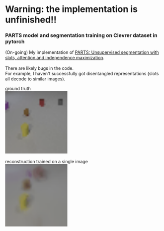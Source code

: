 # Warning: the implementation is unfinished!! 
### PARTS model and segmentation training on Clevrer dataset in pytorch
(On-going) My implementation of [PARTS: Unsupervised segmentation with slots, attention and independence maximization](https://openaccess.thecvf.com/content/ICCV2021/papers/Zoran_PARTS_Unsupervised_Segmentation_With_Slots_Attention_and_Independence_Maximization_ICCV_2021_paper.pdf).
<br/><br/>
There are likely bugs in the code. \
For example, I haven't successfully got disentangled representations (slots all decode to similar images).

ground truth \
<img src="gt.gif" width="200"> 

reconstruction trained on a single image \
<img src="overfit.gif" width="200">
